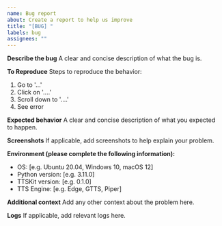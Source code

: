 ```yaml
---
name: Bug report
about: Create a report to help us improve
title: "[BUG] "
labels: bug
assignees: ""
---
```


**Describe the bug**
A clear and concise description of what the bug is.

**To Reproduce**
Steps to reproduce the behavior:

1. Go to '...'
2. Click on '....'
3. Scroll down to '....'
4. See error

**Expected behavior**
A clear and concise description of what you expected to happen.

**Screenshots**
If applicable, add screenshots to help explain your problem.

**Environment (please complete the following information):**

- OS: [e.g. Ubuntu 20.04, Windows 10, macOS 12]
- Python version: [e.g. 3.11.0]
- TTSKit version: [e.g. 0.1.0]
- TTS Engine: [e.g. Edge, GTTS, Piper]

**Additional context**
Add any other context about the problem here.

**Logs**
If applicable, add relevant logs here.
